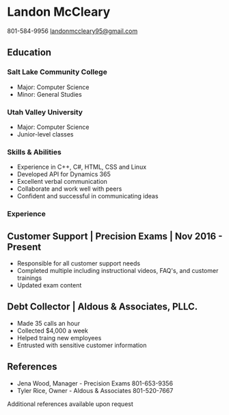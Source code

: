 Landon McCleary
===============

801-584-9956 landonmccleary95@gmail.com

Education
---------
### Salt Lake Community College
* Major: Computer Science
* Minor: General Studies

### Utah Valley University
* Major: Computer Science
* Junior-level classes

### Skills & Abilities
* Experience in C++, C#, HTML, CSS and Linux
* Developed API for Dynamics 365
* Excellent verbal communication
* Collaborate and work well with peers
* Confident and successful in communicating ideas

### Experience
## Customer Support | Precision Exams | Nov 2016 - Present
* Responsible for all customer support needs
* Completed multiple including instructional videos, FAQ's, and customer trainings
* Updated exam content

## Debt Collector | Aldous & Associates, PLLC.
* Made 35 calls an hour
* Collected $4,000 a week
* Helped traing new employees
* Entrusted with sensitive customer information

## References
* Jena Wood, Manager - Precision Exams
801-653-9356
* Tyler Rice, Owner - Aldous & Associates
801-520-7667

Additional references available upon request